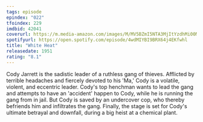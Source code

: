 ```yaml
---
tags: episode
epindex: "022"
tfoindex: 229
imdbid: 42041
coverurl: https://m.media-amazon.com/images/M/MV5BZmI5NTA3MjItYzdhMi00MWMxLTg3OWMtYWQyYjg5MTFmM2U0L2ltYWdlL2ltYWdlXkEyXkFqcGdeQXVyNjc1NTYyMjg@._V1_SX202_CR0,0,202,300_.jpg
spotifyurl: https://open.spotify.com/episode/4wdMIYBI9BRX64j4EKfwhl
title: "White Heat"
releasedate: 1951
rating: "8.1"
---
```


Cody Jarrett is the sadistic leader of a ruthless gang of thieves. Afflicted by terrible headaches and fiercely devoted to his 'Ma,' Cody is a volatile, violent, and eccentric leader. Cody's top henchman wants to lead the gang and attempts to have an 'accident' happen to Cody, while he is running the gang from in jail. But Cody is saved by an undercover cop, who thereby befriends him and infiltrates the gang. Finally, the stage is set for Cody's ultimate betrayal and downfall, during a big heist at a chemical plant.